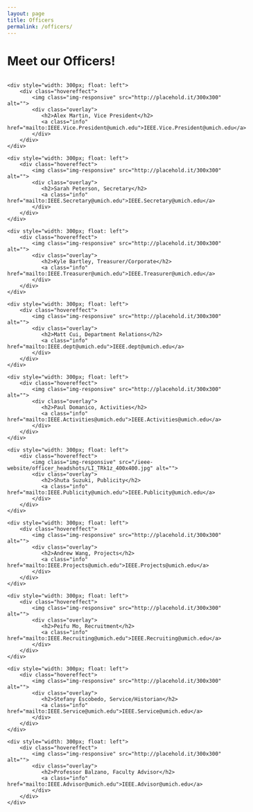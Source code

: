 ```yaml
---
layout: page
title: Officers
permalink: /officers/
---
```


# Meet our Officers!

<div style="display:table">
    <div style="width: 300px; float: left">
        <div class="hovereffect">
            <img class="img-responsive" src="http://placehold.it/300x300" alt="">
            <div class="overlay">
               <h2>Kayura Mendonza, President</h2>
               <a class="info" href="mailto:IEEE.pres@umich.edu">IEEE.pres@umich.edu</a>
            </div>
        </div>
    </div>

    <div style="width: 300px; float: left">
        <div class="hovereffect">
            <img class="img-responsive" src="http://placehold.it/300x300" alt="">
            <div class="overlay">
               <h2>Alex Martin, Vice President</h2>
               <a class="info" href="mailto:IEEE.Vice.President@umich.edu">IEEE.Vice.President@umich.edu</a>
            </div>
        </div>
    </div>

    <div style="width: 300px; float: left">
        <div class="hovereffect">
            <img class="img-responsive" src="http://placehold.it/300x300" alt="">
            <div class="overlay">
               <h2>Sarah Peterson, Secretary</h2>
               <a class="info" href="mailto:IEEE.Secretary@umich.edu">IEEE.Secretary@umich.edu</a>
            </div>
        </div>
    </div>

    <div style="width: 300px; float: left">
        <div class="hovereffect">
            <img class="img-responsive" src="http://placehold.it/300x300" alt="">
            <div class="overlay">
               <h2>Kyle Bartley, Treasurer/Corporate</h2>
               <a class="info" href="mailto:IEEE.Treasurer@umich.edu">IEEE.Treasurer@umich.edu</a>
            </div>
        </div>
    </div>

    <div style="width: 300px; float: left">
        <div class="hovereffect">
            <img class="img-responsive" src="http://placehold.it/300x300" alt="">
            <div class="overlay">
               <h2>Matt Cui, Department Relations</h2>
               <a class="info" href="mailto:IEEE.dept@umich.edu">IEEE.dept@umich.edu</a>
            </div>
        </div>
    </div>

    <div style="width: 300px; float: left">
        <div class="hovereffect">
            <img class="img-responsive" src="http://placehold.it/300x300" alt="">
            <div class="overlay">
               <h2>Paul Domanico, Activities</h2>
               <a class="info" href="mailto:IEEE.Activities@umich.edu">IEEE.Activities@umich.edu</a>
            </div>
        </div>
    </div>

    <div style="width: 300px; float: left">
        <div class="hovereffect">
            <img class="img-responsive" src="/ieee-website/officer_headshots/LI_TRk1z_400x400.jpg" alt="">
            <div class="overlay">
               <h2>Shuta Suzuki, Publicity</h2>
               <a class="info" href="mailto:IEEE.Publicity@umich.edu">IEEE.Publicity@umich.edu</a>
            </div>
        </div>
    </div>

    <div style="width: 300px; float: left">
        <div class="hovereffect">
            <img class="img-responsive" src="http://placehold.it/300x300" alt="">
            <div class="overlay">
               <h2>Andrew Wang, Projects</h2>
               <a class="info" href="mailto:IEEE.Projects@umich.edu">IEEE.Projects@umich.edu</a>
            </div>
        </div>
    </div>

    <div style="width: 300px; float: left">
        <div class="hovereffect">
            <img class="img-responsive" src="http://placehold.it/300x300" alt="">
            <div class="overlay">
               <h2>Peifu Mo, Recruitment</h2>
               <a class="info" href="mailto:IEEE.Recruiting@umich.edu">IEEE.Recruiting@umich.edu</a>
            </div>
        </div>
    </div>

    <div style="width: 300px; float: left">
        <div class="hovereffect">
            <img class="img-responsive" src="http://placehold.it/300x300" alt="">
            <div class="overlay">
               <h2>Stefany Escobedo, Service/Historian</h2>
               <a class="info" href="mailto:IEEE.Service@umich.edu">IEEE.Service@umich.edu</a>
            </div>
        </div>
    </div>

    <div style="width: 300px; float: left">
        <div class="hovereffect">
            <img class="img-responsive" src="http://placehold.it/300x300" alt="">
            <div class="overlay">
               <h2>Professor Balzano, Faculty Advisor</h2>
               <a class="info" href="mailto:IEEE.Advisor@umich.edu">IEEE.Advisor@umich.edu</a>
            </div>
        </div>
    </div>



</div>


<style>
.hovereffect {
  width: 100%;
  height: 100%;
  float: left;
  overflow: hidden;
  position: relative;
  text-align: center;
  cursor: default;
}

.hovereffect .overlay {
  width: 100%;
  height: 100%;
  position: absolute;
  overflow: hidden;
  top: 0;
  left: 0;
  opacity: 0;
  filter: alpha(opacity=0);
  background-color: rgba(0,0,0,0.5);
  -webkit-transition: all 0.4s cubic-bezier(0.88,-0.99, 0, 1.81);
  transition: all 0.4s cubic-bezier(0.88,-0.99, 0, 1.81);
}

.hovereffect img {
  display: block;
  position: relative;
  -webkit-transition: all 0.4s cubic-bezier(0.88,-0.99, 0, 1.81);
  transition: all 0.4s cubic-bezier(0.88,-0.99, 0, 1.81);
}

.hovereffect h2 {
  color: #fff;
  text-align: center;
  position: relative;
  font-size: 17px;
  background: rgba(0,0,0,0.6);
  -webkit-transform: translatey(-100px);
  -ms-transform: translatey(-100px);
  transform: translatey(-100px);
  -webkit-transition: all 0.4s cubic-bezier(0.88,-0.99, 0, 1.81);
  transition: all 0.4s cubic-bezier(0.88,-0.99, 0, 1.81);
  padding: 10px;
  
}

.hovereffect a.info {
  text-decoration: none;
  display: inline-block;
  color: #fff;
  border: 1px solid #fff;
  background-color: transparent;
  opacity: 0;
  filter: alpha(opacity=0);
  -webkit-transition: all 0.4s ease;
  transition: all 0.4s ease;
  margin: 50px 0 0;
  padding: 7px 14px;
}

.hovereffect a.info:hover {
  box-shadow: 0 0 5px #fff;
}

.hovereffect:hover img {
  -ms-transform: scale(1.2);
  -webkit-transform: scale(1.2);
  transform: scale(1.2);
}

.hovereffect:hover .overlay {
  opacity: 1;
  filter: alpha(opacity=100);
}

.hovereffect:hover h2,.hovereffect:hover a.info {
  opacity: 1;
  filter: alpha(opacity=100);
  -ms-transform: translatey(0);
  -webkit-transform: translatey(0);
  transform: translatey(0);
}

.hovereffect:hover a.info {
  -webkit-transition-delay: .2s;
  transition-delay: .2s;
}
</style>

